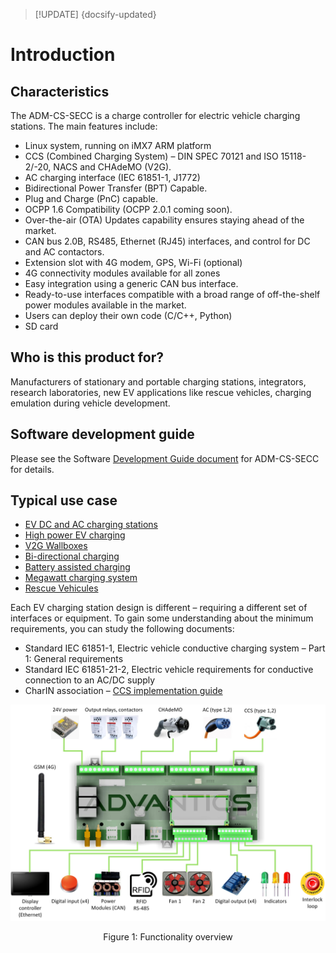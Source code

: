 > [!UPDATE] {docsify-updated}
# Introduction

## Characteristics

The ADM-CS-SECC is a charge controller for electric vehicle charging stations. The main features include:
- Linux system, running on iMX7 ARM platform
- CCS (Combined Charging System) – DIN SPEC 70121 and ISO 15118-2/-20,  NACS and CHAdeMO (V2G).
- AC charging interface (IEC 61851-1, J1772)
- Bidirectional Power Transfer (BPT) Capable.
- Plug and Charge (PnC) capable.
- OCPP 1.6 Compatibility (OCPP 2.0.1 coming soon).
- Over-the-air (OTA) Updates capability ensures staying ahead of the market.
- CAN bus 2.0B, RS485, Ethernet (RJ45) interfaces, and control for DC and AC contactors.
- Extension slot with 4G modem, GPS, Wi-Fi (optional)
- 4G connectivity modules available for all zones
- Easy integration using a generic CAN bus interface.
- Ready-to-use interfaces compatible with a broad range of off-the-shelf power modules available in the market.
- Users can deploy their own code (C/C++, Python)
- SD card

## Who is this product for?

Manufacturers of stationary and portable charging stations, integrators, research laboratories, new EV applications like rescue vehicles, charging emulation during vehicle development.

## Software development guide

Please see the Software [Development Guide document](charge-controllers/sys3_user/README.md) for ADM-CS-SECC for details.

## Typical use case

- [EV DC and AC charging stations](https://advantics.fr/applications/ev-charging/charge-station-controller/)
- [High power EV charging](https://advantics.fr/applications/ev-charging/high-power-ev-charging/)
- [V2G Wallboxes](https://advantics.fr/applications/ev-charging/v2g-wallboxes/)
- [Bi-directional charging](https://advantics.fr/applications/ev-charging/bidirectional-charging/)
- [Battery assisted charging](https://advantics.fr/applications/ev-charging/battery-assisted-charging/)
- [Megawatt charging system](https://advantics.fr/applications/ev-charging/mw-charging-system/)
- [Rescue Vehicules](https://advantics.fr/applications/ev-charging/rescue-vehicles/)

Each EV charging station design is different – requiring a different set of interfaces or equipment. To gain some understanding about the minimum requirements, you can study the following documents:
- Standard IEC 61851-1, Electric vehicle conductive charging system – Part 1: General requirements
- Standard IEC 61851-21-2, Electric vehicle requirements for conductive connection to an AC/DC supply
- CharIN association – [CCS implementation guide](https://www.charinev.org/ccs-at-a-glance/ccs-implementation-guideline/)

<div class="bigger-1000">

![Functionality overview](images/functionalities.jpg "Functionality overview")
</div>
<figcaption style="text-align: center">Figure 1: Functionality overview</figcaption>
